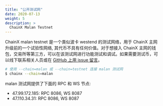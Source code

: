 ```yaml
---
title: "公开测试网"
date: 2020-07-13
weight: 5
description: >
  ChainX Malan Testnet
---
```


ChainX malan testnet 是一个类似波卡 westend 的测试网络，用于 ChainX 主网升级前的一个试验性网络, 其代币不具有任何价值。对于想接入 ChainX 主网的钱包，交易所等第三方，可以在该测试网进行功能测试和调试。如果需要测试币，可以线下联系相关人员或在 [GitHub 上用 issue 留言](https://github.com/chainx-org/ChainX/issues/new)。

```bash
# 使用 --chain=malan 或 --chain=testnet 连接 malan 测试网
$ chainx --chain=malan
```

malan 测试网提供了下面的 RPC 和 WS 节点:

- 47.99.172.185: RPC 8086, WS 8087
- 47.110.34.31: RPC 8086, WS 8087
